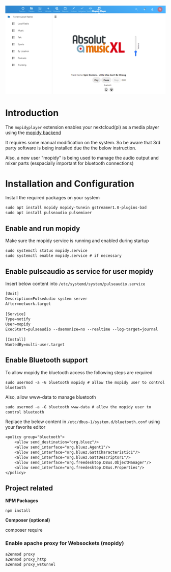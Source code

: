 ![Mopidy Player in NextCloud Pi](img/mc-mopidy.png "Logo Title Text 1")

# Introduction

The `mopidyplayer` extension enables your nextcloud(pi) as a media player using the [mopidy backend](https://mopidy.com/)

It requires some manual modification on the system. So be aware that 3rd party software is being installed due the the below instruction.

Also, a new user "mopidy" is being used to manage the audio output and mixer parts (esspacially important for bluetooth connections)

# Installation and Configuration

Install the required packages on your system

```
sudo apt install mopidy mopidy-tunein gstreamer1.0-plugins-bad
sudo apt install pulseaudio pulsemixer
```
## Enable and run mopidy

Make sure the mopidy service is running and enabled during startup

```
sudo systemctl status mopidy.service
sudo systemctl enable mopidy.service # if necessary
```

## Enable pulseaudio as service for user mopidy

Insert below content into `/etc/systemd/system/pulseaudio.service`

```
[Unit]
Description=PulseAudio system server
After=network.target

[Service]
Type=notify
User=mopidy
ExecStart=pulseaudio --daemonize=no --realtime --log-target=journal

[Install]
WantedBy=multi-user.target
```


## Enable Bluetooth support

To allow mopidy the bluetooth access the following steps are required

```
sudo usermod -a -G bluetooth mopidy # allow the mopidy user to control bluetooth
```

Also, allow www-data to manage bluetooth

```
sudo usermod -a -G bluetooth www-data # allow the mopidy user to control bluetooth
```

Replace the below content in `/etc/dbus-1/system.d/bluetooth.conf` using your favorite editor

```
<policy group="bluetooth">
    <allow send_destination="org.bluez"/>
    <allow send_interface="org.bluez.Agent1"/>
    <allow send_interface="org.bluez.GattCharacteristic1"/>
    <allow send_interface="org.bluez.GattDescriptor1"/>
    <allow send_interface="org.freedesktop.DBus.ObjectManager"/>
    <allow send_interface="org.freedesktop.DBus.Properties"/>
</policy>
```



## Project related

**NPM Packages**

```
npm install
```

**Composer (optional)**

composer require


### Enable apache proxy for Websockets (mopidy)

```
a2enmod proxy
a2enmod proxy_http
a2enmod proxy_wstunnel
```

